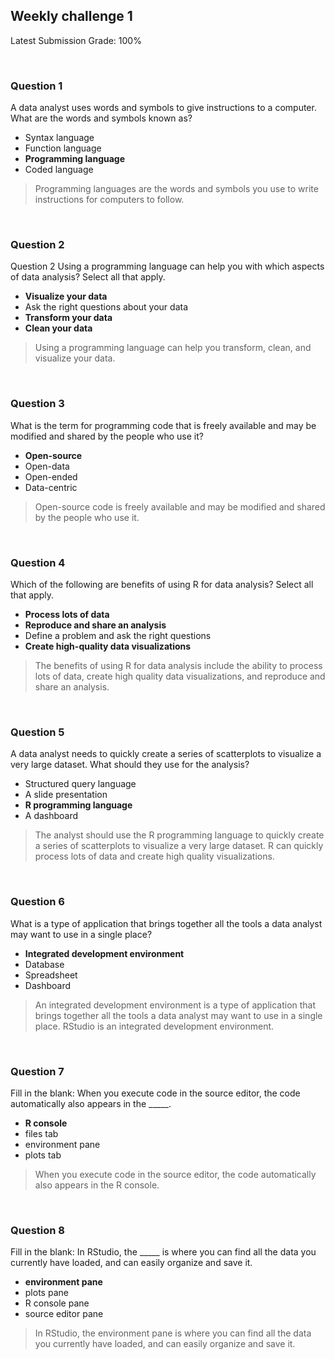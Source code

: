 ## Weekly challenge 1

Latest Submission Grade: 100%

&nbsp;

### Question 1

A data analyst uses words and symbols to give instructions to a computer. What are the words and symbols known as? 

* Syntax language 
* Function language 
* **Programming language**
* Coded language 

> Programming languages are the words and symbols you use to write instructions for computers to follow.

&nbsp;

### Question 2

Question 2
Using a programming language can help you with which aspects of data analysis? Select all that apply. 

* **Visualize your data**
* Ask the right questions about your data 
* **Transform your data** 
* **Clean your data**

> Using a programming language can help you transform, clean, and visualize your data. 

&nbsp;

### Question 3

What is the term for programming code that is freely available and may be modified and shared by the people who use it? 

* **Open-source**
* Open-data 
* Open-ended 
* Data-centric 

> Open-source code is freely available and may be modified and shared by the people who use it. 

&nbsp;

### Question 4

Which of the following are benefits of using R for data analysis? Select all that apply. 

* **Process lots of data** 
* **Reproduce and share an analysis**
* Define a problem and ask the right questions 
* **Create high-quality data visualizations** 

> The benefits of using R for data analysis include the ability to process lots of data, create high quality data visualizations, and reproduce and share an analysis. 

&nbsp;

### Question 5

A data analyst needs to quickly create a series of scatterplots to visualize a very large dataset. What should they use for the analysis? 

* Structured query language
* A slide presentation 
* **R programming language**
* A dashboard


> The analyst should use the R programming language to quickly create a series of scatterplots to visualize a very large dataset. R can quickly process lots of data and create high quality visualizations. 

&nbsp;

### Question 6

What is a type of application that brings together all the tools a data analyst may want to use in a single place? 


* **Integrated development environment**
* Database 
* Spreadsheet
* Dashboard 

> An integrated development environment is a type of application that brings together all the tools a data analyst may want to use in a single place. RStudio is an integrated development environment.

&nbsp;

### Question 7

Fill in the blank: When you execute code in the source editor, the code automatically also appears in the _____.

* **R console**
* files tab
* environment pane 
* plots tab

> When you execute code in the source editor, the code automatically also appears in the R console. 

&nbsp;

### Question 8

Fill in the blank: In RStudio, the _____ is where you can find all the data you currently have loaded, and can easily organize and save it.

* **environment pane**
* plots pane
* R console pane
* source editor pane

> In RStudio, the environment pane is where you can find all the data you currently have loaded, and can easily organize and save it.
